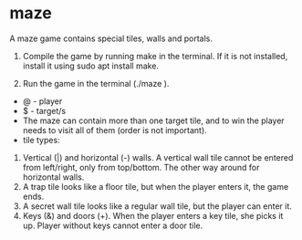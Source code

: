 # maze
A maze game contains special tiles, walls and portals.

1. Compile the game by running make in the terminal. If it is not installed, install it using sudo apt
install make.

2. Run the game in the terminal (./maze <filename>). 

* @ - player
* $ - target/s
* The maze can contain more than one target tile, and to win the player needs to visit all of them (order is not important). 
* tile types: 
1. Vertical (|) and horizontal (-) walls. A vertical wall tile cannot be entered from left/right, only from top/bottom. The other way around for horizontal walls.
2. A trap tile looks like a floor tile, but when the player enters it, the game ends. 
3. A secret wall tile looks like a regular wall tile, but the player can enter it. 
4. Keys (&) and doors (+). When the player enters a key tile, she picks it up. Player without keys cannot enter a door tile.
